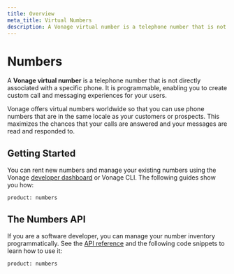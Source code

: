 ```yaml
---
title: Overview
meta_title: Virtual Numbers
description: A Vonage virtual number is a telephone number that is not directly associated with a specific phone. It is programmable, enabling you to create custom call and messaging experiences for your users.
---
```

# Numbers

A **Vonage virtual number** is a telephone number that is not directly associated with a specific phone. It is programmable, enabling you to create custom call and messaging experiences for your users.

Vonage offers virtual numbers worldwide so that you can use phone numbers that are in the same locale as your customers or prospects. This maximizes the chances that your calls are answered and your messages are read and responded to. 

## Getting Started

You can rent new numbers and manage your existing numbers using the Vonage [developer dashboard](https://dashboard.nexmo.com) or Vonage CLI. The following guides show you how:

```concept_list
product: numbers
```

## The Numbers API

If you are a software developer, you can manage your number inventory programmatically. See the [API reference](/api/numbers) and the following code snippets to learn how to use it:

```code_snippet_list
product: numbers
```
